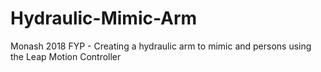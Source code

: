 # Hydraulic-Mimic-Arm
Monash 2018 FYP - Creating a hydraulic arm to mimic and persons using the Leap Motion Controller
